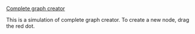 [Complete graph creator](https://jithinks97.github.io/Dynamic-Learning/Complete%20graph%20creator/index.html)

This is a simulation of complete graph creator. To create a new node, drag the red dot.
